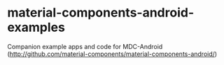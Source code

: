 # material-components-android-examples
Companion example apps and code for MDC-Android (http://github.com/material-components/material-components-android/)
